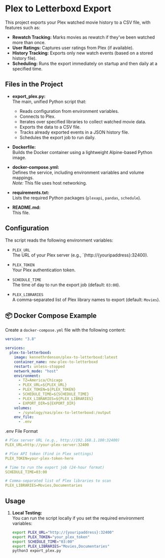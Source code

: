 # Plex to Letterboxd Export

This project exports your Plex watched movie history to a CSV file, with features such as:
- **Rewatch Tracking:** Marks movies as rewatch if they've been watched more than once.
- **User Ratings:** Captures user ratings from Plex (if available).
- **History Tracking:** Exports only new watch events (based on a stored history file).
- **Scheduling:** Runs the export immediately on startup and then daily at a specified time.

## Files in the Project

- **export_plex.py:**  
  The main, unified Python script that:
  - Reads configuration from environment variables.
  - Connects to Plex.
  - Iterates over specified libraries to collect watched movie data.
  - Exports the data to a CSV file.
  - Tracks already exported events in a JSON history file.
  - Schedules the export job to run daily.

- **Dockerfile:**  
  Builds the Docker container using a lightweight Alpine-based Python image.

- **docker-compose.yml:**  
  Defines the service, including environment variables and volume mappings.  
  *Note:* This file uses host networking.

- **requirements.txt:**  
  Lists the required Python packages (`plexapi`, `pandas`, `schedule`).

- **README.md:**  
  This file.

## Configuration

The script reads the following environment variables:

- `PLEX_URL`  
  The URL of your Plex server (e.g., `(http://{youripaddress}:32400).

- `PLEX_TOKEN`  
  Your Plex authentication token.

- `SCHEDULE_TIME`  
  The time of day to run the export job (default: `03:00`).

- `PLEX_LIBRARIES`  
  A comma-separated list of Plex library names to export (default: `Movies`).


## 📦 Docker Compose Example
Create a `docker-compose.yml` file with the following content:

```yaml
version: "3.8"

services:
  plex-to-letterboxd:
    image: kennethrdenson/plex-to-letterboxd:latest
    container_name: new-plex-to-letterboxd
    restart: unless-stopped
    network_mode: "host"
    environment:
      - TZ=America/Chicago
      - PLEX_URL=${PLEX_URL}
      - PLEX_TOKEN=${PLEX_TOKEN}
      - SCHEDULE_TIME=${SCHEDULE_TIME}
      - PLEX_LIBRARIES=${PLEX_LIBRARIES}
      - EXPORT_DIR=${EXPORT_DIR}
    volumes:
      - /synology/nas/plex-to-letterboxd:/output
    env_file:
      - .env
```

.env File Format

```yaml
# Plex server URL (e.g., http://192.168.1.100:32400)
PLEX_URL=http://your-plex-server:32400

# Plex API token (Find in Plex settings)
PLEX_TOKEN=your-plex-token-here

# Time to run the export job (24-hour format)
SCHEDULE_TIME=03:00

# Comma-separated list of Plex libraries to scan
PLEX_LIBRARIES=Movies,Documentaries
```


## Usage

1. **Local Testing:**  
   You can run the script locally if you set the required environment variables:
   ```bash
   export PLEX_URL="http://{youripaddress}:32400"
   export PLEX_TOKEN="your_plex_token"
   export SCHEDULE_TIME="03:00"
   export PLEX_LIBRARIES="Movies,Documentaries"
   python3 export_plex.py
